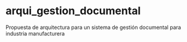 # arqui_gestion_documental
Propuesta de arquitectura para un sistema de gestión documental para industria manufacturera
